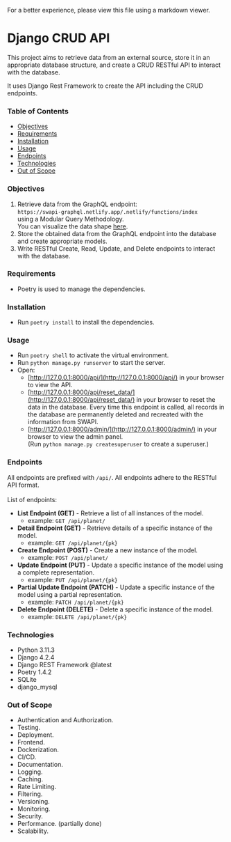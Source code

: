 For a better experience, please view this file using a markdown viewer. <br>

# Django CRUD API

This project aims to retrieve data from an external source, store it in an appropriate database 
structure, and create a CRUD RESTful API to interact with the database.

It uses Django Rest Framework to create the API including the CRUD endpoints. <br>

### Table of Contents
- [Objectives](#objectives)
- [Requirements](#requirements)
- [Installation](#installation)
- [Usage](#usage)
- [Endpoints](#endpoints)
- [Technologies](#technologies)
- [Out of Scope](#out-of-scope)

### Objectives

1. Retrieve data from the GraphQL endpoint: <br>
`https://swapi-graphql.netlify.app/.netlify/functions/index ` <br>
using a Modular Query Methodology. <br>
 You can visualize the data shape [here](https://studio.apollographql.com/public/star-wars-swapi/variant/current/explorer).
2. Store the obtained data from the GraphQL endpoint into the database and create appropriate models.
3. Write RESTful Create, Read, Update, and Delete endpoints to interact with the database.

### Requirements
- Poetry is used to manage the dependencies. <br>

### Installation
- Run `poetry install` to install the dependencies.

### Usage
- Run `poetry shell` to activate the virtual environment.
- Run `python manage.py runserver` to start the server.
- Open:
  - [http://127.0.0.1:8000/api/](http://127.0.0.1:8000/api/) in your browser to view the API.
  - [http://127.0.0.1:8000/api/reset_data/](http://127.0.0.1:8000/api/reset_data/) in your browser to reset the data in the database. Every time 
  this endpoint is called, all records in the database are permanently deleted and recreated with the 
  information from SWAPI.
  - [http://127.0.0.1:8000/admin/](http://127.0.0.1:8000/admin/) in your browser to view the admin panel.<br>
    (Run `python manage.py createsuperuser` to create a superuser.)

### Endpoints
All endpoints are prefixed with `/api/`. All endpoints adhere to the RESTful API format. <br><br>
List of endpoints:
- **List Endpoint (GET)** - Retrieve a list of all instances of the model. 
    - example: `GET /api/planet/`
- **Detail Endpoint (GET)** - Retrieve details of a specific instance of the model. 
    - example: `GET /api/planet/{pk}`
- **Create Endpoint (POST)** - Create a new instance of the model.
    - example: `POST /api/planet/`
- **Update Endpoint (PUT)** - Update a specific instance of the model using a complete representation.
    - example: `PUT /api/planet/{pk}`
- **Partial Update Endpoint (PATCH)** - Update a specific instance of the model using a partial representation.
    - example: `PATCH /api/planet/{pk}`
- **Delete Endpoint (DELETE)** - Delete a specific instance of the model.
    - example: `DELETE /api/planet/{pk}`

### Technologies
- Python 3.11.3
- Django 4.2.4
- Django REST Framework @latest
- Poetry 1.4.2
- SQLite 
- django_mysql

### Out of Scope
- Authentication and Authorization.
- Testing.
- Deployment.
- Frontend.
- Dockerization.
- CI/CD.
- Documentation.
- Logging.
- Caching.
- Rate Limiting.
- Filtering.
- Versioning.
- Monitoring.
- Security.
- Performance. (partially done)
- Scalability.
